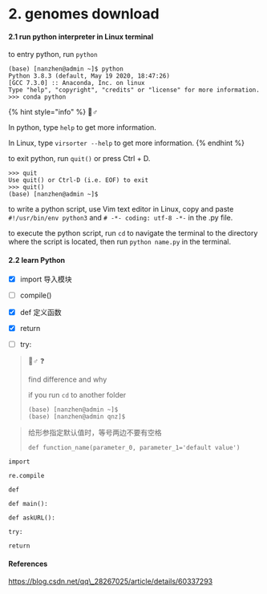 # 2. genomes download

#### 2.1 run python interpreter in Linux terminal

to entry python, run `python`

```text
(base) [nanzhen@admin ~]$ python
Python 3.8.3 (default, May 19 2020, 18:47:26) 
[GCC 7.3.0] :: Anaconda, Inc. on linux
Type "help", "copyright", "credits" or "license" for more information.
>>> conda python
```

{% hint style="info" %}
🧙♂ 

In python,  type `help` to get more information.

In Linux, type `virsorter --help` to get more information.
{% endhint %}

to exit python, run `quit()` or press Ctrl + D.

```text
>>> quit
Use quit() or Ctrl-D (i.e. EOF) to exit
>>> quit()
(base) [nanzhen@admin ~]$ 
```

to write a python script, use Vim text editor in Linux, copy and paste `#!/usr/bin/env python3` and `# -*- coding: utf-8 -*-` in the .py file.

to execute the python script, run `cd` to navigate the terminal to the directory where the script is located, then run `python name.py` in the terminal.

#### 2.2 learn Python

* [x] import 导入模块
* [ ] compile\(\)
* [x] def 定义函数
* [x] return
* [ ] try:



> 🧙♂ ❓ 
>
> find difference and why
>
> if you run `cd` to another folder
>
> ```text
> (base) [nanzhen@admin ~]$ 
> (base) [nanzhen@admin qnz]$ 
> ```

> 给形参指定默认值时，等号两边不要有空格
>
> `def function_name(parameter_0, parameter_1='default value')`





`import` 

`re.compile` 

`def` 

`def main():` 

`def askURL():` 

`try:` 

`return` 















#### References

https://blog.csdn.net/qq\_28267025/article/details/60337293

